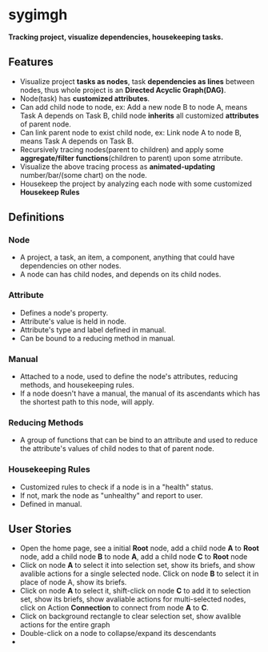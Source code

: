 # sygimgh
**Tracking project, visualize dependencies, housekeeping tasks.**

## Features
* Visualize project **tasks as nodes**, task **dependencies as lines** between nodes, thus whole project is an **Directed Acyclic Graph(DAG)**.
* Node(task) has **customized attributes**.
* Can add child node to node, ex: Add a new node B to node A, means Task A depends on Task B, child node **inherits** all customized **attributes** of parent node.
* Can link parent node to exist child node, ex: Link node A to node B, means Task A depends on Task B.
* Recursively tracing nodes(parent to children) and apply some **aggregate/filter functions**(children to parent) upon some atrribute.
* Visualize the above tracing process as **animated-updating** number/bar/(some chart) on the node.
* Housekeep the project by analyzing each node with some customized **Housekeep Rules**

## Definitions
### Node
  * A project, a task, an item, a component, anything that could have dependencies on other nodes.
  * A node can has child nodes, and depends on its child nodes.

### Attribute
  * Defines a node's property.
  * Attribute's value is held in node.
  * Attribute's type and label defined in manual.
  * Can be bound to a reducing method in manual.

### Manual
  * Attached to a node, used to define the node's attributes, reducing methods, and housekeeping rules.
  * If a node doesn't have a manual, the manual of its ascendants which has the shortest path to this node, will apply.

### Reducing Methods
  * A group of functions that can be bind to an attribute and used to reduce the attribute's values of child nodes to that of parent node.

### Housekeeping Rules
  * Customized rules to check if a node is in a "health" status.
  * If not, mark the node as "unhealthy" and report to user.
  * Defined in manual.

## User Stories
* Open the home page, see a initial **Root** node, add a child node **A** to **Root** node, add a child node **B** to node **A**, add a child node **C** to **Root** node
* Click on node **A** to select it into selection set, show its briefs, and show avalible actions for a single selected node. Click on node **B** to select it in place of node A, show its briefs.
* Click on node **A** to select it, shift-click on node **C** to add it to selection set, show its briefs, show avaliable actions for multi-selected nodes, click on Action **Connection** to connect from node **A** to **C**.
* Click on background rectangle to clear selection set, show avalible actions for the entire graph
* Double-click on a node to collapse/expand its descendants
* 

